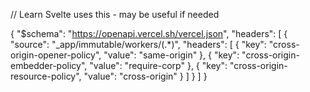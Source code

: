 // Learn Svelte uses this - may be useful if needed

{
  "$schema": "https://openapi.vercel.sh/vercel.json",
  "headers": [
    {
      "source": "_app/immutable/workers/(.*)",
      "headers": [
        {
          "key": "cross-origin-opener-policy",
          "value": "same-origin"
        },
        {
          "key": "cross-origin-embedder-policy",
          "value": "require-corp"
        },
        {
          "key": "cross-origin-resource-policy",
          "value": "cross-origin"
        }
      ]
    }
  ]
}